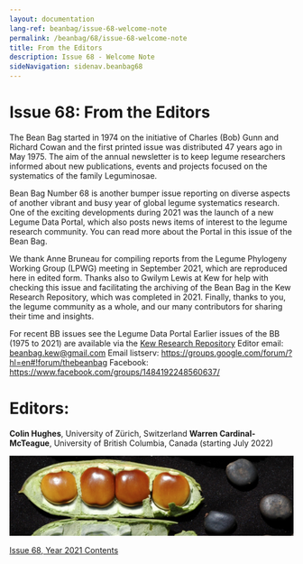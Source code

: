 ```yaml
---
layout: documentation
lang-ref: beanbag/issue-68-welcome-note
permalink: /beanbag/68/issue-68-welcome-note
title: From the Editors
description: Issue 68 - Welcome Note
sideNavigation: sidenav.beanbag68
---
```



# Issue 68: From the Editors

The Bean Bag started in 1974 on the initiative of Charles (Bob) Gunn and Richard Cowan and the first printed issue was distributed 47 years ago in May 1975. The aim of the annual newsletter is to keep legume researchers informed about new publications, events and projects focused on the systematics of the family Leguminosae. 

Bean Bag Number 68 is another bumper issue reporting on diverse aspects of another vibrant and busy year of global legume systematics research. One of the exciting developments during 2021 was the launch of a new Legume Data Portal, which also posts news items of interest to the legume research community. You can read more about the Portal in this issue of the Bean Bag. 

We thank Anne Bruneau for compiling reports from the Legume Phylogeny Working Group (LPWG) meeting in September 2021, which are reproduced here in edited form. Thanks also to Gwilym Lewis at Kew for help with checking this issue and facilitating the archiving of the Bean Bag in the Kew Research Repository, which was completed in 2021. Finally, thanks to you, the legume community as a whole, and our many contributors for sharing their time and insights. 

For recent BB issues see the Legume Data Portal 
Earlier issues of the BB (1975 to 2021) are available via the [Kew Research Repository](https://www.kew.org/science/our-science/publications-and-reports/publications/the-bean-bag) 
Editor email: <beanbag.kew@gmail.com> 
Email listserv: <https://groups.google.com/forum/?hl=en#!forum/thebeanbag> 
Facebook: <https://www.facebook.com/groups/1484192248560637/> 

# Editors:

**Colin Hughes**, University of Zürich, Switzerland 
**Warren Cardinal-McTeague**, University of British Columbia, Canada (starting July 2022) 

![*Fruits and seeds of Brodriguesia santosii R.S. Cowan, Detarioideae, Photo by Colin Hughes*](/assets/images/68/Welcome_Brodriguesia.png)

[Issue 68, Year 2021 Contents](/beanbag/68/68content)
